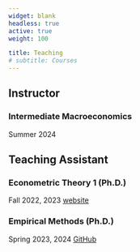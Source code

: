 ```yaml
---
widget: blank
headless: true
active: true
weight: 100

title: Teaching
# subtitle: Courses
---
```


## Instructor

### Intermediate Macroeconomics

Summer 2024
<!-- [website](https://www.acom.rwth-aachen.de/3teaching/0classes/cesi) -->


## Teaching Assistant 

### Econometric Theory 1 (Ph.D.)

Fall 2022, 2023
[website](https://www.mi.uni-koeln.de/NumSim/teaching/seminar-numerische-methoden-in-der-stromungsmechanik-14722-0042-ss21/)

### Empirical Methods (Ph.D.)

Spring 2023, 2024
[GitHub](https://github.com/brunokomel/econ-3080-recitations)
